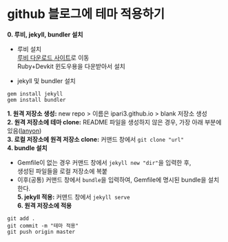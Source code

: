 # github 블로그에 테마 적용하기
**0. 루비, jekyll, bundler 설치**
- 루비 설치  
[루비 다운로드 사이트](https://rubyinstaller.org/downloads/)로 이동  
Ruby+Devkit 윈도우용을 다운받아서 설치  

- jekyll 및 bundler 설치
```
gem install jekyll
gem install bundler
```

**1. 원격 저장소 생성:** new repo > 이름은 ipari3.github.io > blank 저장소 생성  
**2. 원격 저장소에 테마 clone:** README 파일을 생성하지 않은 경우, 가장 아래 부분에 있음([lanyon](https://github.com/poole/lanyon))  
**3. 로컬 저장소에 원격 저장소 clone:** 커맨드 창에서 `git clone "url"`  
**4. bundle 설치**
- Gemfile이 없는 경우
커맨드 창에서 `jekyll new "dir"`을 입력한 후,  
생성된 파일들을 로컬 저장소에 복붙
- 이후(공통)
커맨드 창에서 `bundle`을 입력하여, Gemfile에 명시된 bundle을 설치한다.  
**5. jekyll 적용:** 커맨드 창에서 `jekyll serve`  
**6. 원격 저장소에 적용**  
```
git add .
git commit -m "테마 적용"
git push origin master
```

